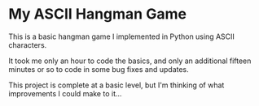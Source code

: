 # My ASCII Hangman Game

This is a basic hangman game I implemented in Python using ASCII characters.

It took me only an hour to code the basics, and only an additional fifteen minutes or so to code in some bug fixes and updates.

This project is complete at a basic level, but I'm thinking of what improvements I could make to it...
